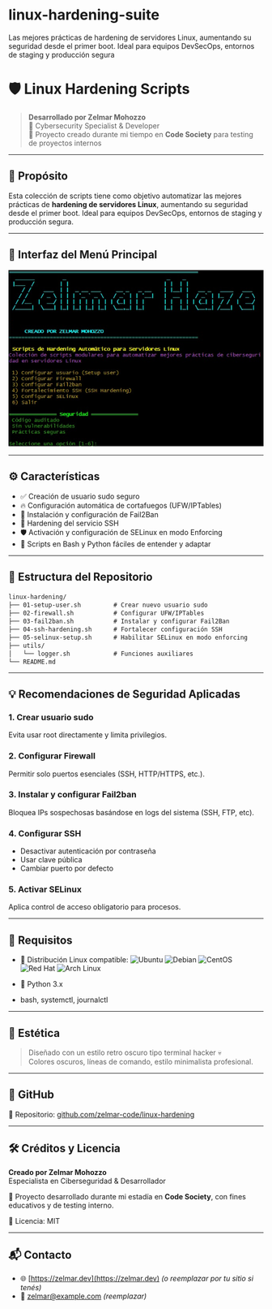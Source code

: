 # linux-hardening-suite
Las mejores prácticas de hardening de servidores Linux, aumentando su seguridad desde el primer boot. Ideal para equipos DevSecOps, entornos de staging y producción segura

# 🛡️ Linux Hardening Scripts

> **Desarrollado por Zelmar Mohozzo**  
> 🧠 Cybersecurity Specialist & Developer  
> 🧪 Proyecto creado durante mi tiempo en **Code Society** para testing de proyectos internos

---

## 🎯 Propósito

Esta colección de scripts tiene como objetivo automatizar las mejores prácticas de **hardening de servidores Linux**, aumentando su seguridad desde el primer boot. Ideal para equipos DevSecOps, entornos de staging y producción segura.

---

## 📸 Interfaz del Menú Principal

![Zelmar Haze - Hardening Menu](./9b0e3126-7453-4913-976f-64e0bb27d2a5.png)

---

## ⚙️ Características

- ✅ Creación de usuario sudo seguro
- 🔥 Configuración automática de cortafuegos (UFW/IPTables)
- 🚫 Instalación y configuración de Fail2Ban
- 🔐 Hardening del servicio SSH
- 🛡️ Activación y configuración de SELinux en modo Enforcing
- 📜 Scripts en Bash y Python fáciles de entender y adaptar

---

## 📁 Estructura del Repositorio

```
linux-hardening/
├── 01-setup-user.sh         # Crear nuevo usuario sudo
├── 02-firewall.sh           # Configurar UFW/IPTables
├── 03-fail2ban.sh           # Instalar y configurar Fail2Ban
├── 04-ssh-hardening.sh      # Fortalecer configuración SSH
├── 05-selinux-setup.sh      # Habilitar SELinux en modo enforcing
├── utils/
│   └── logger.sh            # Funciones auxiliares
└── README.md
```

---

## 💡 Recomendaciones de Seguridad Aplicadas

### 1. Crear usuario sudo
Evita usar root directamente y limita privilegios.

### 2. Configurar Firewall
Permitir solo puertos esenciales (SSH, HTTP/HTTPS, etc.).

### 3. Instalar y configurar Fail2ban
Bloquea IPs sospechosas basándose en logs del sistema (SSH, FTP, etc).

### 4. Configurar SSH
- Desactivar autenticación por contraseña
- Usar clave pública
- Cambiar puerto por defecto

### 5. Activar SELinux
Aplica control de acceso obligatorio para procesos.

---

## 🚀 Requisitos

- 🐧 Distribución Linux compatible: 
  ![Ubuntu](https://img.shields.io/badge/Ubuntu-E95420?style=flat&logo=ubuntu&logoColor=white) 
  ![Debian](https://img.shields.io/badge/Debian-A81D33?style=flat&logo=debian&logoColor=white)
  ![CentOS](https://img.shields.io/badge/CentOS-262577?style=flat&logo=centos&logoColor=white)
  ![Red Hat](https://img.shields.io/badge/Red%20Hat-EE0000?style=flat&logo=redhat&logoColor=white)
  ![Arch Linux](https://img.shields.io/badge/Arch-1793D1?style=flat&logo=archlinux&logoColor=white)

- 🐍 Python 3.x
- bash, systemctl, journalctl

---

## 🎨 Estética

> Diseñado con un estilo retro oscuro tipo terminal hacker 💀  
> Colores oscuros, líneas de comando, estilo minimalista profesional.

---

## 🔗 GitHub

📂 Repositorio: [github.com/zelmar-code/linux-hardening](https://github.com/zelmar-code/linux-hardening)

---

## 🛠️ Créditos y Licencia

**Creado por Zelmar Mohozzo**  
Especialista en Ciberseguridad & Desarrollador

🧪 Proyecto desarrollado durante mi estadía en **Code Society**, con fines educativos y de testing interno.

📄 Licencia: MIT

---

## 📬 Contacto

- 🌐 [https://zelmar.dev](https://zelmar.dev) *(o reemplazar por tu sitio si tenés)*
- 📧 zelmar@example.com *(reemplazar)*
